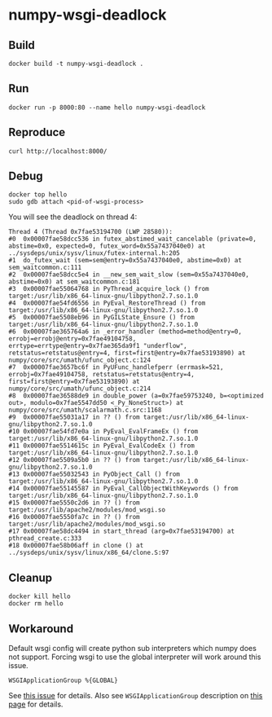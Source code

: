 numpy-wsgi-deadlock
===================

Build
-----

```
docker build -t numpy-wsgi-deadlock .
```

Run
---

```
docker run -p 8000:80 --name hello numpy-wsgi-deadlock
```

Reproduce
---------
```
curl http://localhost:8000/
```

Debug
-----

```
docker top hello
sudo gdb attach <pid-of-wsgi-process>
```

You will see the deadlock on thread 4:

```
Thread 4 (Thread 0x7fae53194700 (LWP 28580)):
#0  0x00007fae58dcc536 in futex_abstimed_wait_cancelable (private=0, abstime=0x0, expected=0, futex_word=0x55a7437040e0) at ../sysdeps/unix/sysv/linux/futex-internal.h:205
#1  do_futex_wait (sem=sem@entry=0x55a7437040e0, abstime=0x0) at sem_waitcommon.c:111
#2  0x00007fae58dcc5e4 in __new_sem_wait_slow (sem=0x55a7437040e0, abstime=0x0) at sem_waitcommon.c:181
#3  0x00007fae55064768 in PyThread_acquire_lock () from target:/usr/lib/x86_64-linux-gnu/libpython2.7.so.1.0
#4  0x00007fae54fd6556 in PyEval_RestoreThread () from target:/usr/lib/x86_64-linux-gnu/libpython2.7.so.1.0
#5  0x00007fae5508eb96 in PyGILState_Ensure () from target:/usr/lib/x86_64-linux-gnu/libpython2.7.so.1.0
#6  0x00007fae365764a6 in _error_handler (method=method@entry=0, errobj=errobj@entry=0x7fae49104758, errtype=errtype@entry=0x7fae365da9f1 "underflow", retstatus=retstatus@entry=4, first=first@entry=0x7fae53193890) at numpy/core/src/umath/ufunc_object.c:124
#7  0x00007fae3657bc6f in PyUFunc_handlefperr (errmask=521, errobj=0x7fae49104758, retstatus=retstatus@entry=4, first=first@entry=0x7fae53193890) at numpy/core/src/umath/ufunc_object.c:214
#8  0x00007fae36588de9 in double_power (a=0x7fae59753240, b=<optimized out>, modulo=0x7fae5547dd50 <_Py_NoneStruct>) at numpy/core/src/umath/scalarmath.c.src:1168
#9  0x00007fae55031a17 in ?? () from target:/usr/lib/x86_64-linux-gnu/libpython2.7.so.1.0
#10 0x00007fae54fd7e0a in PyEval_EvalFrameEx () from target:/usr/lib/x86_64-linux-gnu/libpython2.7.so.1.0
#11 0x00007fae5514615c in PyEval_EvalCodeEx () from target:/usr/lib/x86_64-linux-gnu/libpython2.7.so.1.0
#12 0x00007fae5509a5b0 in ?? () from target:/usr/lib/x86_64-linux-gnu/libpython2.7.so.1.0
#13 0x00007fae55032543 in PyObject_Call () from target:/usr/lib/x86_64-linux-gnu/libpython2.7.so.1.0
#14 0x00007fae55145587 in PyEval_CallObjectWithKeywords () from target:/usr/lib/x86_64-linux-gnu/libpython2.7.so.1.0
#15 0x00007fae5550c2d6 in ?? () from target:/usr/lib/apache2/modules/mod_wsgi.so
#16 0x00007fae5550fa7c in ?? () from target:/usr/lib/apache2/modules/mod_wsgi.so
#17 0x00007fae58dc4494 in start_thread (arg=0x7fae53194700) at pthread_create.c:333
#18 0x00007fae58b06aff in clone () at ../sysdeps/unix/sysv/linux/x86_64/clone.S:97
```

Cleanup
-------

```
docker kill hello
docker rm hello
```

Workaround
----------

Default wsgi config will create python sub interpreters which numpy does not support. Forcing wsgi to use the global interpreter will work around this issue.

```
WSGIApplicationGroup %{GLOBAL}
```

See [this issue](https://github.com/numpy/numpy/issues/5856) for details.
Also see `WSGIApplicationGroup` description on [this page](http://modwsgi.readthedocs.io/en/develop/configuration-directives/WSGIApplicationGroup.html) for details.
